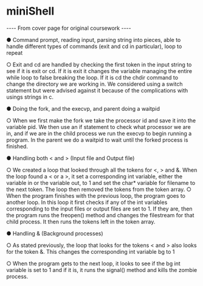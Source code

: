 # miniShell

---- From cover page for original coursework ----

●	Command prompt, reading input, parsing string into pieces, able to handle different types of commands (exit and cd in particular), loop to repeat

○	Exit and cd are handled by checking the first token in the input string to see if it is exit or cd. If it is exit it changes the variable managing the entire while loop to false breaking the loop. If it is cd the chdir command to change the directory we are working in. We considered using a switch statement but were advised against it because of the complications with usings strings in c.

●	Doing the fork, and the execvp, and parent doing a waitpid

○	When we first make the fork we take the processor id and save it into the variable pid. We then use an if statement to check what processor we are in, and if we are in the child process we run the execvp to begin running a program. In the parent we do a waitpid to wait until the forked process is finished.

●	Handling both < and > (Input file and Output file)

○	We created a loop that looked through all the tokens for <, > and &. When the loop found a < or a >, it set a corresponding int variable, either the variable in or the variable out,  to 1 and set the char* variable for filename to the next token. The loop then removed the tokens from the token array. 
○	When the program finishes with the previous loop, the program goes to another loop. In this loop it first checks if any of the int variables corresponding to the input files or output files are set to 1. If they are, then the program runs the freopen() method and changes the filestream for that child process. It then runs the tokens left in the token array.

●	Handling & (Background processes)

○	As stated previously, the loop that looks for the tokens < and > also looks for the token &. This changes the corresponding int variable bg to 1

○	When the program gets to the next loop, it looks to see if the bg int variable is set to 1 and if it is, it runs the signal() method and kills the zombie process.
